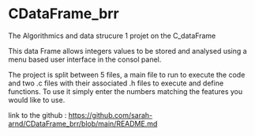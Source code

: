 # CDataFrame_brr

The Algorithmics and data strucure 1 projet on the C_dataFrame


This data Frame allows integers values to be stored and analysed using a menu based user interface in the consol panel.

The project is split between 5 files, a main file to run to execute the code and two .c files with their associated .h files to execute and define functions.
To use it simply enter the numbers matching the features you would like to use.

link to the github : https://github.com/sarah-arnd/CDataFrame_brr/blob/main/README.md
